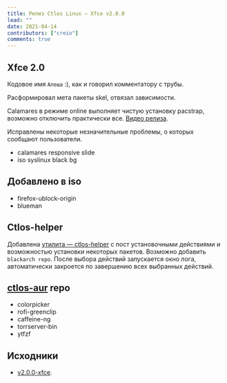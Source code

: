 ```yaml
---
title: Релиз Ctlos Linux — Xfce v2.0.0
lead: ""
date: 2021-04-14
contributors: ["creio"]
comments: true
---
```


## Xfce 2.0

Кодовое имя `Алеша` :), как и говорил комментатору с трубы.

Расформировал мета пакеты skel, отвязал зависимости.

Calamares в режиме online выполняет чистую установку pacstrap, возможно отключить практически все. [Видео релиза](https://ctlos.github.io/wiki/install/install-ctlos/).

Исправлены некоторые незначительные проблемы, о которых сообщают пользователи.

- calamares responsive slide
- iso syslinux black bg

## Добавлено в iso

- firefox-ublock-origin
- blueman

## Ctlos-helper

Добавлена [утилита — ctlos-helper](https://github.com/ctlos/ctlos-helper) с пост установочными действиями и возможностью установки некоторых пакетов. Возможно добавить `blackarch repo`. После выбора действий запускается окно лога, автоматически закроется по завершению всех выбранных действий.

## [ctlos-aur](https://ctlos.github.io/wiki/install/ctlos-repo/#ctlos-aur) repo

- colorpicker
- rofi-greenclip
- caffeine-ng
- torrserver-bin
- ytfzf

## Исходники

- [v2.0.0-xfce](https://github.com/ctlos/ctlosiso/tree/v2.0.0-xfce).
